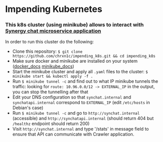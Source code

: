 # Impending Kubernetes
### This k8s cluster (using minikube) allows to interact with [Synergy chat microservice application](https://github.com/bootdotdev/synergychat/tree/main#crawler-services)
In order to run this cluster do the following:
- Clone this repository: `$ git clone https://github.com/chrxn1c/impending_k8s.git && cd impending_k8s`
- Make sure docker and minikube are installed on your system ([docker_docs](https://docs.docker.com/engine/install/) [minikube_docs](https://minikube.sigs.k8s.io/docs/start/))
- Start the minikube cluster and apply all `.yaml` files to the cluster: `$ minikube start && kubectl apply -f .`
- Run `$ minikube tunnel -c` and find out to what IP minikube tunnels the traffic: looking for `route: 10.96.0.0/12 -> EXTERNAL_IP` in the output, you can stop the tunnelling after that
- Edit your DNS configuration so that `synchat.internal` and `synchatapi.internal` correspond to `EXTERNAL_IP` (edit `/etc/hosts` in Debian's case)
- Run `$ minikube tunnel -c` and go to `http://synchat.internal` (accessible) and `http://synchatapi.internal` (should return 404 but `/healthz` endpoint should return 200)
- Visit `http://synchat.internal` and type '/stats' in message field to ensure that API can communicate with Crawler application.
